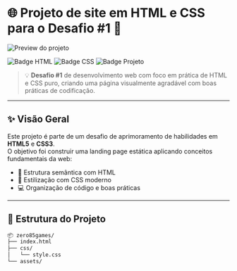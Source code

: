 # 🌐 Projeto de site em HTML e CSS para o **Desafio #1** 🚀

![Preview do projeto](https://media.giphy.com/media/l0MYC0LajbaPoEADu/giphy.gif) 

![Badge HTML](https://img.shields.io/badge/HTML5-estruturado-orange?style=for-the-badge&logo=html5)
![Badge CSS](https://img.shields.io/badge/CSS3-estilizado-blue?style=for-the-badge&logo=css3)
![Badge Projeto](https://img.shields.io/badge/Projeto%20Frontend-Iniciante-green?style=for-the-badge&logo=codepen)

> 💡 **Desafio #1** de desenvolvimento web com foco em prática de HTML e CSS puro, criando uma página visualmente agradável com boas práticas de codificação.

---

## ✨ Visão Geral

Este projeto é parte de um desafio de aprimoramento de habilidades em **HTML5** e **CSS3**.  
O objetivo foi construir uma landing page estática aplicando conceitos fundamentais da web:

- 📐 Estrutura semântica com HTML
- 🎨 Estilização com CSS moderno
- 💻 Organização de código e boas práticas

---

## 📁 Estrutura do Projeto

```bash
📦 zero85games/
├── index.html
├── css/
│   └── style.css
└── assets/
```